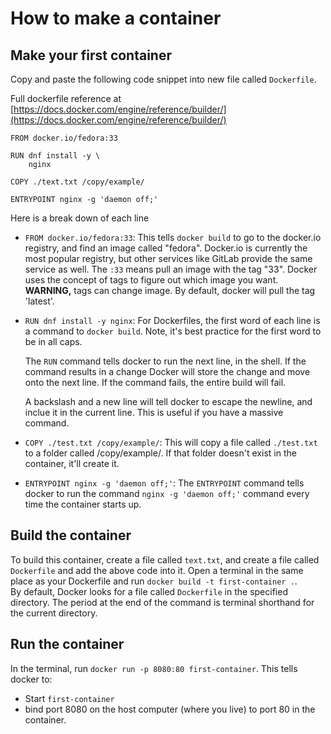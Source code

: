 # How to make a container

## Make your first container

Copy and paste the following code snippet into new file called `Dockerfile`.

Full dockerfile reference at [https://docs.docker.com/engine/reference/builder/](https://docs.docker.com/engine/reference/builder/)

```text
FROM docker.io/fedora:33

RUN dnf install -y \ 
    nginx

COPY ./text.txt /copy/example/

ENTRYPOINT nginx -g 'daemon off;'
```

Here is a break down of each line

* `FROM docker.io/fedora:33`: This tells `docker build` to go to the docker.io registry, and find an image called "fedora". Docker.io is currently the most popular registry, but other services like GitLab provide the same service as well. The `:33` means pull an image with the tag "33". Docker uses the concept of tags to figure out which image you want. **WARNING,** tags can change image. By default, docker will pull the tag 'latest'. 
* `RUN dnf install -y nginx`: For Dockerfiles, the first word of each line is a command to `docker build`. Note, it's best practice for the first word to be in all caps.  


  The `RUN` command tells docker to run the next line, in the shell. If the command results in a change Docker will store the change and move onto the next line. If the command fails, the entire build will fail.  
 

  A backslash and a new line will tell docker to escape the newline, and inclue it in the current line. This is useful if you have a massive command. 

* `COPY ./test.txt /copy/example/`: This will copy a file called `./test.txt` to a folder called /copy/example/. If that folder doesn't exist in the container, it'll create it.
* `ENTRYPOINT nginx -g 'daemon off;'`: The `ENTRYPOINT` command tells docker to run the command `nginx -g 'daemon off;'` command every time the container starts up.

## Build the container

To build this container, create a file called `text.txt`, and create a file called `Dockerfile` and add the above code into it. Open a terminal in the same place as your Dockerfile and run `docker build -t first-container .`.   
 By default, Docker looks for a file called `Dockerfile` in the specified directory. The period at the end of the command is terminal shorthand for the current directory.

## Run the container

In the terminal, run `docker run -p 8080:80 first-container`. This tells docker to:

* Start `first-container`
* bind port 8080 on the host computer \(where you live\) to port 80 in the container. 

